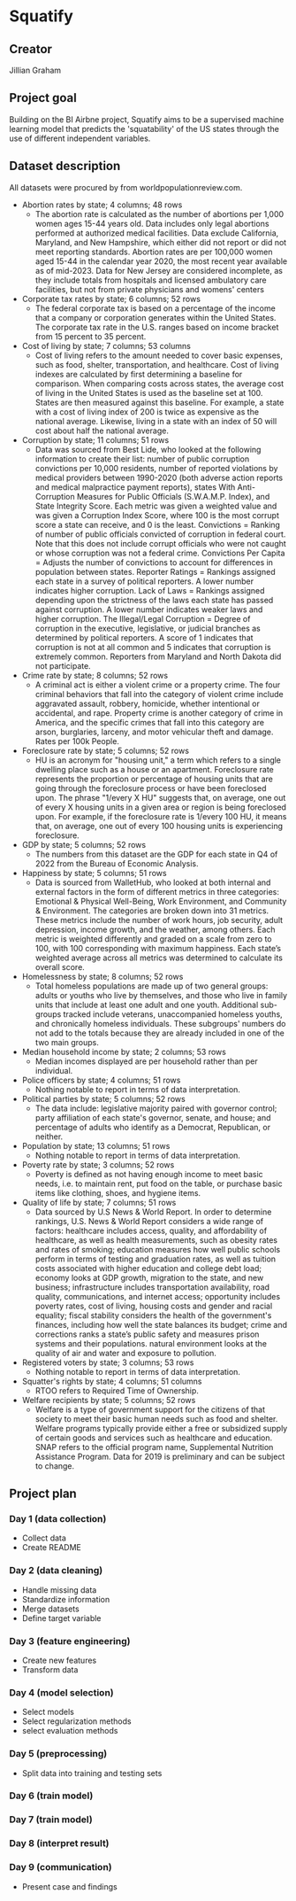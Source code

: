# Squatify

## Creator
Jillian Graham

## Project goal
Building on the BI Airbne project, Squatify aims to be a supervised machine learning model that predicts the 'squatability' of the US states through the use of different independent variables.

## Dataset description 
All datasets were procured by from worldpopulationreview.com.
 * Abortion rates by state; 4 columns; 48 rows
   * The abortion rate is calculated as the number of abortions per 1,000 women ages 15-44 years old. Data includes only legal abortions performed at authorized medical facilities. Data exclude California, Maryland, and New Hampshire, which either did not report or did not meet reporting standards. Abortion rates are per 100,000 women aged 15-44 in the calendar year 2020, the most recent year available as of mid-2023. Data for New Jersey are considered incomplete, as they include totals from hospitals and licensed ambulatory care facilities, but not from private physicians and womens' centers
 * Corporate tax rates by state; 6 columns; 52 rows
   * The federal corporate tax is based on a percentage of the income that a company or corporation generates within the United States. The corporate tax rate in the U.S. ranges based on income bracket from 15 percent to 35 percent.
 * Cost of living by state; 7 columns; 53 columns
   * Cost of living refers to the amount needed to cover basic expenses, such as food, shelter, transportation, and healthcare. Cost of living indexes are calculated by first determining a baseline for comparison. When comparing costs across states, the average cost of living in the United States is used as the baseline set at 100. States are then measured against this baseline. For example, a state with a cost of living index of 200 is twice as expensive as the national average. Likewise, living in a state with an index of 50 will cost about half the national average.
* Corruption by state; 11 columns; 51 rows
   * Data was sourced from Best Lide, who looked at the following information to create their list: number of public corruption convictions per 10,000 residents, number of reported violations by medical providers between 1990-2020 (both adverse action reports and medical malpractice payment reports), states With Anti-Corruption Measures for Public Officials (S.W.A.M.P. Index), and State Integrity Score. Each metric was given a weighted value and was given a Corruption Index Score, where 100 is the most corrupt score a state can receive, and 0 is the least. Convictions = Ranking of number of public officials convicted of corruption in federal court. Note that this does not include corrupt officials who were not caught or whose corruption was not a federal crime. Convictions Per Capita = Adjusts the number of convictions to account for differences in population between states. Reporter Ratings = Rankings assigned each state in a survey of political reporters. A lower number indicates higher corruption. Lack of Laws = Rankings assigned depending upon the strictness of the laws each state has passed against corruption. A lower number indicates weaker laws and higher corruption. The Illegal/Legal Corruption = Degree of corruption in the executive, legislative, or judicial branches as determined by political reporters. A score of 1 indicates that corruption is not at all common and 5 indicates that corruption is extremely common. Reporters from Maryland and North Dakota did not participate.
 * Crime rate by state; 8 columns; 52 rows
   * A criminal act is either a violent crime or a property crime. The four criminal behaviors that fall into the category of violent crime include aggravated assault, robbery, homicide, whether intentional or accidental, and rape. Property crime is another category of crime in America, and the specific crimes that fall into this category are arson, burglaries, larceny, and motor vehicular theft and damage. Rates per 100k People.
* Foreclosure rate by state; 5 columns; 52 rows
   * HU is an acronym for "housing unit," a term which refers to a single dwelling place such as a house or an apartment. Foreclosure rate represents the proportion or percentage of housing units that are going through the foreclosure process or have been foreclosed upon. The phrase "1/every X HU" suggests that, on average, one out of every X housing units in a given area or region is being foreclosed upon. For example, if the foreclosure rate is 1/every 100 HU, it means that, on average, one out of every 100 housing units is experiencing foreclosure.
* GDP by state; 5 columns; 52 rows
   * The numbers from this dataset are the GDP for each state in Q4 of 2022 from the Bureau of Economic Analysis.
* Happiness by state; 5 columns; 51 rows 
   * Data is sourced from WalletHub, who looked at both internal and external factors in the form of different metrics in three categories: Emotional & Physical Well-Being, Work Environment, and Community & Environment. The categories are broken down into 31 metrics. These metrics include the number of work hours, job security, adult depression, income growth, and the weather, among others. Each metric is weighted differently and graded on a scale from zero to 100, with 100 corresponding with maximum happiness. Each state’s weighted average across all metrics was determined to calculate its overall score. 
* Homelessness by state; 8 columns; 52 rows
   * Total homeless populations are made up of two general groups: adults or youths who live by themselves, and those who live in family units that include at least one adult and one youth. Additional sub-groups tracked include veterans, unaccompanied homeless youths, and chronically homeless individuals. These subgroups' numbers do not add to the totals because they are already included in one of the two main groups.
* Median household income by state; 2 columns; 53 rows
   * Median incomes displayed are per household rather than per individual.
* Police officers by state; 4 columns; 51 rows
   * Nothing notable to report in terms of data interpretation.
* Political parties by state; 5 columns; 52 rows
   * The data include: legislative majority paired with governor control; party affiliation of each state's governor, senate, and house; and percentage of adults who identify as a Democrat, Republican, or neither.
* Population by state; 13 columns; 51 rows
   * Nothing notable to report in terms of data interpretation.
*  Poverty rate by state; 3 columns; 52 rows
   *  Poverty is defined as not having enough income to meet basic needs, i.e. to maintain rent, put food on the table, or purchase basic items like clothing, shoes, and hygiene items.
* Quality of life by state; 7 columns; 51 rows
   *  Data sourced by U.S News & World Report. In order to determine rankings, U.S. News & World Report considers a wide range of factors: healthcare includes access, quality, and affordability of healthcare, as well as health measurements, such as obesity rates and rates of smoking; education measures how well public schools perform in terms of testing and graduation rates, as well as tuition costs associated with higher education and college debt load; economy looks at GDP growth, migration to the state, and new business; infrastructure includes transportation availability, road quality, communications, and internet access; opportunity includes poverty rates, cost of living, housing costs and gender and racial equality; fiscal stability considers the health of the government's finances, including how well the state balances its budget; crime and corrections ranks a state’s public safety and measures prison systems and their populations. natural environment looks at the quality of air and water and exposure to pollution.
* Registered voters by state; 3 columns; 53 rows
   * Nothing notable to report in terms of data interpretation.
* Squatter's rights by state; 4 columns; 51 columns
   * RTOO refers to Required Time of Ownership.
* Welfare recipients by state; 5 columns; 52 rows
   * Welfare is a type of government support for the citizens of that society to meet their basic human needs such as food and shelter. Welfare programs typically provide either a free or subsidized supply of certain goods and services such as healthcare and education. SNAP refers to the official program name, Supplemental Nutrition Assistance Program. Data for 2019 is preliminary and can be subject to change.

## Project plan
### Day 1 (data collection)
* Collect data
* Create README

### Day 2 (data cleaning)
* Handle missing data
* Standardize information
* Merge datasets
* Define target variable

### Day 3 (feature engineering)
* Create new features
* Transform data

### Day 4 (model selection)
* Select models
* Select regularization methods
* select evaluation methods

### Day 5 (preprocessing)
* Split data into training and testing sets

### Day 6 (train model)

### Day 7 (train model)

### Day 8 (interpret result)

### Day 9 (communication)
* Present case and findings

